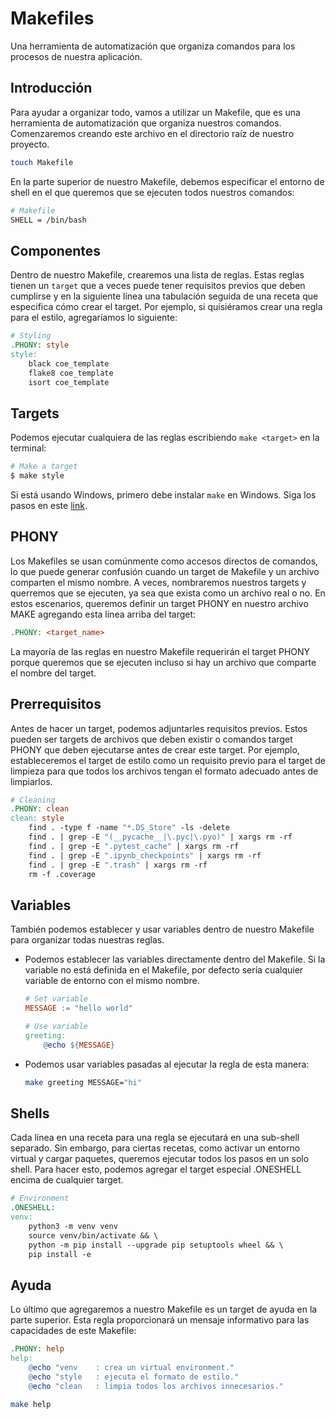 # Makefiles

Una herramienta de automatización que organiza comandos para los procesos de nuestra aplicación.

## Introducción

Para ayudar a organizar todo, vamos a utilizar un Makefile, que es una herramienta de automatización que organiza nuestros comandos.
Comenzaremos creando este archivo en el directorio raíz de nuestro proyecto.

```bash
touch Makefile
```

En la parte superior de nuestro Makefile, debemos especificar el entorno de shell en el que queremos que se ejecuten todos nuestros comandos:

```bash
# Makefile
SHELL = /bin/bash
```

## Componentes

Dentro de nuestro Makefile, crearemos una lista de reglas. Estas reglas tienen un `target` que a veces puede tener requisitos previos que deben cumplirse
y en la siguiente línea una tabulación seguida de una receta que especifica cómo crear el target.
Por ejemplo, si quisiéramos crear una regla para el estilo, agregaríamos lo siguiente:

```makefile
# Styling
.PHONY: style
style:
    black coe_template
    flake8 coe_template
    isort coe_template
```

## Targets

Podemos ejecutar cualquiera de las reglas escribiendo `make <target>` en la terminal:

```bash
# Make a target
$ make style
```

Si está usando Windows, primero debe instalar `make` en Windows. Siga los pasos en este [link](https://linuxhint.com/run-makefile-windows/).

## PHONY

Los Makefiles se usan comúnmente como accesos directos de comandos, lo que puede generar confusión cuando un target de Makefile y un archivo comparten el mismo nombre.
A veces, nombraremos nuestros targets y querremos que se ejecuten, ya sea que exista como un archivo real o no.
En estos escenarios, queremos definir un target PHONY en nuestro archivo MAKE agregando esta línea arriba del target:

```makefile
.PHONY: <target_name>
```

La mayoría de las reglas en nuestro Makefile requerirán el target PHONY porque queremos que se ejecuten incluso si hay un archivo que comparte el nombre del target.

## Prerrequisitos

Antes de hacer un target, podemos adjuntarles requisitos previos. Estos pueden ser targets de archivos que deben existir o comandos target PHONY que deben ejecutarse antes de crear este target.
Por ejemplo, estableceremos el target de estilo como un requisito previo para el target de limpieza para que todos los archivos tengan el formato adecuado antes de limpiarlos.

```makefile
# Cleaning
.PHONY: clean
clean: style
    find . -type f -name "*.DS_Store" -ls -delete
    find . | grep -E "(__pycache__|\.pyc|\.pyo)" | xargs rm -rf
    find . | grep -E ".pytest_cache" | xargs rm -rf
    find . | grep -E ".ipynb_checkpoints" | xargs rm -rf
    find . | grep -E ".trash" | xargs rm -rf
    rm -f .coverage
```

## Variables

También podemos establecer y usar variables dentro de nuestro Makefile para organizar todas nuestras reglas.

* Podemos establecer las variables directamente dentro del Makefile. Si la variable no está definida en el Makefile, por defecto sería cualquier variable de entorno con el mismo nombre.

    ```makefile
    # Set variable
    MESSAGE := "hello world"

    # Use variable
    greeting:
        @echo ${MESSAGE}
    ```

* Podemos usar variables pasadas al ejecutar la regla de esta manera:

    ```bash
    make greeting MESSAGE="hi"
    ```

## Shells

Cada línea en una receta para una regla se ejecutará en una sub-shell separado. Sin embargo, para ciertas recetas, como activar un entorno virtual y cargar paquetes,
queremos ejecutar todos los pasos en un solo shell. Para hacer esto, podemos agregar el target especial .ONESHELL encima de cualquier target.

```makefile
# Environment
.ONESHELL:
venv:
    python3 -m venv venv
    source venv/bin/activate && \
    python -m pip install --upgrade pip setuptools wheel && \
    pip install -e
```

## Ayuda

Lo último que agregaremos a nuestro Makefile es un target de ayuda en la parte superior. Esta regla proporcionará un mensaje informativo para las capacidades de este Makefile:

```makefile
.PHONY: help
help:
    @echo "venv    : crea un virtual environment."
    @echo "style   : ejecuta el formato de estilo."
    @echo "clean   : limpia todos los archivos innecesarios."
```

```bash
make help
```
